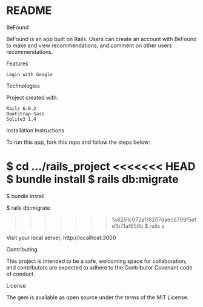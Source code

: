 # README

BeFound

BeFound is an app built on Rails. Users can create an account with BeFound to make and view recommendations, and comment on other users recommendations.

Features

    Login with Google

Technologies

Project created with:

    Rails 6.0.2
    Bootstrap-Sass
    Sqlite3 1.4


Installation Instructions

To run this app, fork this repo and follow the steps below:

$ cd .../rails_project
<<<<<<< HEAD
$ bundle install
$ rails db:migrate
=======

$ bundle install

$ rails db:migrate

>>>>>>> 1a9261c072a118207daec6799f5efe1b71af656b
$ rails s

Visit your local server, http://localhost:3000

Contributing

This project is intended to be a safe, welcoming space for collaboration, and contributors are expected to adhere to the Contributor Covenant code of conduct.

License

The gem is available as open source under the terms of the MIT License.
